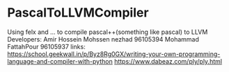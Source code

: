 # PascalToLLVMCompiler
Using felx and ... to compile pascal++(something like pascal) to LLVM
Developers:
Amir Hossein Mohssen nezhad 96105394
Mohammad FattahPour 96105937
links:
https://school.geekwall.in/p/Byz8Rg0GX/writing-your-own-programming-language-and-compiler-with-python 
https://www.dabeaz.com/ply/ply.html